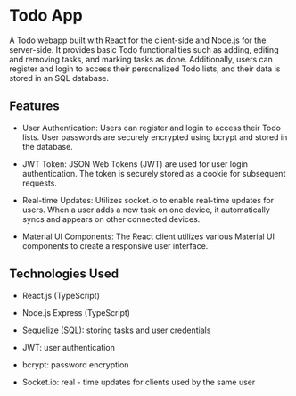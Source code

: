 # Todo App

A Todo webapp built with React for the client-side and Node.js for the server-side. It provides basic Todo functionalities such as adding, editing and removing tasks, and marking tasks as done. Additionally, users can register and login to access their personalized Todo lists, and their data is stored in an SQL database.

## Features

* User Authentication: Users can register and login to access their Todo lists. User passwords are securely encrypted using bcrypt and stored in the database.

* JWT Token: JSON Web Tokens (JWT) are used for user login authentication. The token is securely stored as a cookie for subsequent requests.

* Real-time Updates: Utilizes socket.io to enable real-time updates for users. When a user adds a new task on one device, it automatically syncs and appears on other connected devices.

* Material UI Components: The React client utilizes various Material UI components to create a responsive user interface.

## Technologies Used

* React.js (TypeScript)

* Node.js Express (TypeScript)

* Sequelize (SQL): storing tasks and user credentials

* JWT: user authentication

* bcrypt: password encryption

* Socket.io: real - time updates for clients used by the same user


